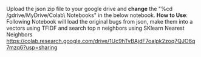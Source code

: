 Upload the json zip file to your google drive and **change** the "%cd /gdrive/MyDrive/Colab\ Notebooks" in the below notebook.
**How to Use**: Following Notebook will load the original bugs from json, make them into a vectors using TFIDF and search top n neighbors using SKlearn Nearest Neighbors 
https://colab.research.google.com/drive/1Uc9hTvBAjdF7oalpk2zoq7QJO6q7mzq6?usp=sharing

